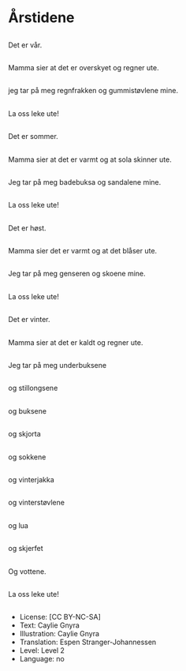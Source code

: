 # Årstidene

##
Det er vår.

##
Mamma sier at det er overskyet og regner ute.

##
jeg tar på meg regnfrakken og gummistøvlene mine.

##
La oss leke ute!

##
Det er sommer.

##
Mamma sier at det er varmt og at sola skinner ute.

##
Jeg tar på meg badebuksa og sandalene mine.

##
La oss leke ute!

##
Det er høst.

##
Mamma sier det er varmt og at det blåser ute.

##
Jeg tar på meg genseren og skoene mine.

##
La oss leke ute!

##
Det er vinter.

##
Mamma sier at det er kaldt og regner ute.

##
Jeg tar på meg underbuksene

##
og stillongsene

##
og buksene

##
og skjorta

##
og sokkene

##
og vinterjakka

##
og vinterstøvlene

##
og lua

##
og skjerfet

##
Og vottene.

##
La oss leke ute!

##
* License: [CC BY-NC-SA]
* Text: Caylie Gnyra
* Illustration: Caylie Gnyra
* Translation: Espen Stranger-Johannessen
* Level: Level 2
* Language: no
